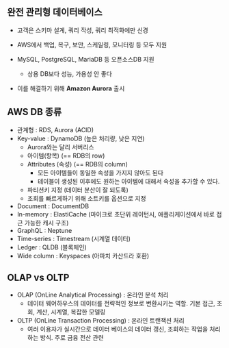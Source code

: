 ## 완전 관리형 데이터베이스

- 고객은 스키마 설계, 쿼리 작성, 쿼리 최적화에만 신경
- AWS에서 백업, 복구, 보안, 스케일링, 모니터링 등 모두 지원
- MySQL, PostgreSQL, MariaDB 등 오픈소스DB 지원

  - 상용 DB보다 성능, 가용성 안 좋다

- 이를 해결하기 위해 **Amazon Aurora** 출시

## AWS DB 종류

- 관계형 : RDS, Aurora (ACID)
- Key-value : DynamoDB (높은 처리량, 낮은 지연)
  - Aurora와는 달리 서버리스
  - 아이템(항목) (== RDB의 row)
  - Attributes (속성) (== RDB의 column)
    - 모든 아이템들이 동일한 속성을 가지지 않아도 된다
    - 테이블이 생성된 이후에도 원하는 아이템에 대해서 속성을 추가할 수 있다.
  - 파티션키 지정 (데이터 분산이 잘 되도록)
  - 조회를 빠르게하기 위해 소트키를 옵션으로 지정
- Document : DocumentDB
- In-memory : ElastiCache (마이크로 초단위 레이턴시, 애플리케이션에서 바로 접근 가능한 캐시 구조)
- GraphQL : Neptune
- Time-series : Timestream (시계열 데이터)
- Ledger : QLDB (블록체인)
- Wide column : Keyspaces (아파치 카산드라 호환)

## OLAP vs OLTP

- OLAP (OnLine Analytical Processing) : 온라인 분석 처리
  - 데이터 웨어하우스의 데이터를 전략적인 정보로 변환시키는 역할. 기본 접근, 조회, 계산, 시계열, 복잡한 모델링
- OLTP (OnLine Transaction Processing) : 온라인 트랜잭션 처리
  - 여러 이용자가 실시간으로 데이터 베이스의 데이터 갱신, 조회하는 작업을 처리하는 방식. 주로 금융 전산 관련
